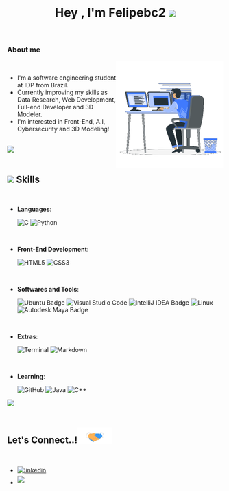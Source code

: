 
<h1 align="center"><b>Hey , I'm Felipebc2 </b><img src="https://media.giphy.com/media/hvRJCLFzcasrR4ia7z/giphy.gif" width="35"></h1>
<br>

### **About me**

<picture> <img align="right" src="https://github.com/0xAbdulKhalid/0xAbdulKhalid/raw/main/assets/mdImages/Right_Side.gif" width = 250px></picture>

<br>

- I'm a software engineering student at IDP from Brazil.
- Currently improving my skills as Data Research, Web Development, Full-end Developer and 3D Modeler.
- I'm interested in Front-End, A.I, Cybersecurity and 3D Modeling!
<br><br>

<img src="https://user-images.githubusercontent.com/73097560/115834477-dbab4500-a447-11eb-908a-139a6edaec5c.gif"><br><br>

## <img src="https://media2.giphy.com/media/QssGEmpkyEOhBCb7e1/giphy.gif?cid=ecf05e47a0n3gi1bfqntqmob8g9aid1oyj2wr3ds3mg700bl&rid=giphy.gif" width ="25"><b> Skills</b>
<br>

<p align="center">

- **Languages**:
    
    ![C](https://img.shields.io/badge/C%20-%232370ED.svg?style=for-the-badge&logo=c&logoColor=white)
    ![Python](https://img.shields.io/badge/Python%20-%2314354C.svg?style=for-the-badge&logo=python&logoColor=white)

<br>   
    
- **Front-End Development**:

   ![HTML5](https://img.shields.io/badge/HTML5%20-%23E34F26.svg?style=for-the-badge&logo=html5&logoColor=white)
   ![CSS3](https://img.shields.io/badge/CSS%20-%231572B6.svg?style=for-the-badge&logo=css3&logoColor=white)
    
<br>

- **Softwares and Tools**:
  
    ![Ubuntu Badge](https://img.shields.io/badge/Ubuntu-E95420?logo=ubuntu&logoColor=fff&style=for-the-badge)
    ![Visual Studio Code](https://img.shields.io/badge/Visual%20Studio%20Code-0078d7.svg?style=for-the-badge&logo=visual-studio-code&logoColor=white)
    ![IntelliJ IDEA Badge](https://img.shields.io/badge/IntelliJ%20IDEA-000?logo=intellijidea&logoColor=fff&style=for-the-badge)
    ![Linux](https://img.shields.io/badge/Linux-FCC624?style=for-the-badge&logo=linux&logoColor=black)
    ![Autodesk Maya Badge](https://img.shields.io/badge/Autodesk%20Maya-37A5CC?logo=autodeskmaya&logoColor=fff&style=for-the-badge)

<br>

- **Extras**:
  
    ![Terminal](https://img.shields.io/badge/Terminal-%23054020?style=for-the-badge&logo=gnu-bash&logoColor=white)
    ![Markdown](https://img.shields.io/badge/markdown-%23000000.svg?style=for-the-badge&logo=markdown&logoColor=white)  

<br>

- **Learning**:
  
   ![GitHub](https://img.shields.io/badge/github-%23121011.svg?style=for-the-badge&logo=github&logoColor=white)
   ![Java](https://img.shields.io/badge/Java-000?style=for-the-badge&logo=java)
   ![C++](https://img.shields.io/badge/C++%20-%2300599C.svg?style=for-the-badge&logo=c%2B%2B&logoColor=white)

</p>

<img src="https://user-images.githubusercontent.com/73097560/115834477-dbab4500-a447-11eb-908a-139a6edaec5c.gif"><br><br>

## <b> Let's Connect..!</b><img src="https://github.com/0xAbdulKhalid/0xAbdulKhalid/raw/main/assets/mdImages/handshake.gif" width ="80">
<br>
<div align='left'>

<ul>

<li>
<a href="https://www.linkedin.com/in/felipebc2/" target="_blank">
<img src="https://img.shields.io/badge/linkedin:  felipebc2-%2300acee.svg?color=405DE6&style=for-the-badge&logo=linkedin&logoColor=white" alt=linkedin style="margin-bottom: 5px;"/>
</a>
</li>

<li>
<a href="mailto:fbc26232@gmail.com" target="_blank">
<img src="https://img.shields.io/badge/gmail:  fbc26232-%23EA4335.svg?style=for-the-badge&logo=gmail&logoColor=white" t=mail style="margin-bottom: 5px;" />
</a>
</li>
	
</ul>
